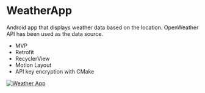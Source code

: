 # WeatherApp

Android app that displays weather data based on the location. OpenWeather API has been used as the data source. 

* MVP
* Retrofit
* RecyclerView
* Motion Layout
* API key encryption with CMake

[![Weather App](https://img.youtube.com/vi/8TejkfhVMY4/0.jpg)](https://www.youtube.com/watch?v=8TejkfhVMY4)
